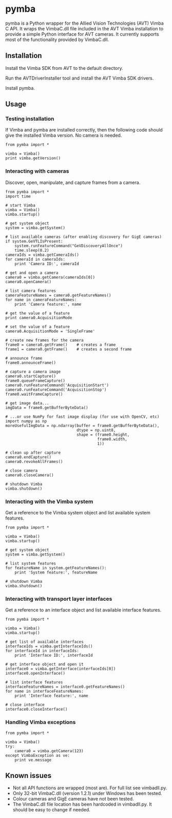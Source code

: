 # pymba

pymba is a Python wrapper for the Allied Vision Technologies (AVT) Vimba C API. It wraps the VimbaC.dll file included in the AVT Vimba installation to provide a simple Python interface for AVT cameras. It currently supports most of the functionality provided by VimbaC.dll.

## Installation

Install the Vimba SDK from AVT to the default directory.

Run the AVTDriverInstaller tool and install the AVT Vimba SDK drivers.

Install pymba.

## Usage

### Testing installation 

If Vimba and pymba are installed correctly, then the following code should give the installed Vimba version. No camera is needed.

    from pymba import *
	
    vimba = Vimba()
    print vimba.getVersion()
	
### Interacting with cameras

Discover, open, manipulate, and capture frames from a camera.
    
    from pymba import *
    import time
    
    # start Vimba
    vimba = Vimba()
    vimba.startup()
    
    # get system object
    system = vimba.getSystem()
    
    # list available cameras (after enabling discovery for GigE cameras)
    if system.GeVTLIsPresent:
        system.runFeatureCommand("GeVDiscoveryAllOnce")
        time.sleep(0.2)
    cameraIds = vimba.getCameraIds()
    for cameraId in cameraIds:
        print 'Camera ID:', cameraId
    
    # get and open a camera
    camera0 = vimba.getCamera(cameraIds[0])
    camera0.openCamera()
    
    # list camera features
    cameraFeatureNames = camera0.getFeatureNames()
    for name in cameraFeatureNames:
        print 'Camera feature:', name
    
    # get the value of a feature
    print camera0.AcquisitionMode
    
    # set the value of a feature
    camera0.AcquisitionMode = 'SingleFrame'
    
    # create new frames for the camera
    frame0 = camera0.getFrame()    # creates a frame
    frame1 = camera0.getFrame()    # creates a second frame
    
    # announce frame
    frame0.announceFrame()
    
    # capture a camera image
    camera0.startCapture()
    frame0.queueFrameCapture()
    camera0.runFeatureCommand('AcquisitionStart')
    camera0.runFeatureCommand('AcquisitionStop')
    frame0.waitFrameCapture()
    
    # get image data...
    imgData = frame0.getBufferByteData()
    
    # ...or use NumPy for fast image display (for use with OpenCV, etc)
    import numpy as np
    moreUsefulImgData = np.ndarray(buffer = frame0.getBufferByteData(),
                                   dtype = np.uint8,
                                   shape = (frame0.height,
                                            frame0.width,
                                            1))
    
    # clean up after capture
    camera0.endCapture()
    camera0.revokeAllFrames()
    
    # close camera
    camera0.closeCamera()
    
    # shutdown Vimba
    vimba.shutdown()
	
### Interacting with the Vimba system
    
Get a reference to the Vimba system object and list available system features.
    
    from pymba import *
    
    vimba = Vimba()
    vimba.startup()
    
    # get system object
    system = vimba.getSystem()

    # list system features
    for featureName in system.getFeatureNames():
        print 'System feature:', featureName
        
    # shutdown Vimba
    vimba.shutdown()

### Interacting with transport layer interfaces
    
Get a reference to an interface object and list available interface features.
    
    from pymba import *
    
    vimba = Vimba()
    vimba.startup()
    
    # get list of available interfaces
    interfaceIds = vimba.getInterfaceIds()
    for interfaceId in interfaceIds:
        print 'Interface ID:', interfaceId
    
    # get interface object and open it
    interface0 = vimba.getInterface(interfaceIds[0])
    interface0.openInterface()
    
    # list interface features
    interfaceFeatureNames = interface0.getFeatureNames()
    for name in interfaceFeatureNames:
        print 'Interface feature:', name
    
    # close interface
    interface0.closeInterface()

### Handling Vimba exceptions

    from pymba import *

    vimba = Vimba()
    try:
        camera0 = vimba.getCamera(123)
    except VimbaException as ve:
        print ve.message
    


## Known issues

* Not all API functions are wrapped (most are). For full list see vimbadll.py.
* Only 32-bit VimbaC.dll (version 1.2.1) under Windows has been tested.
* Colour cameras and GigE cameras have not been tested.
* The VimbaC.dll file location has been hardcoded in vimbadll.py. It should be easy to change if needed.

